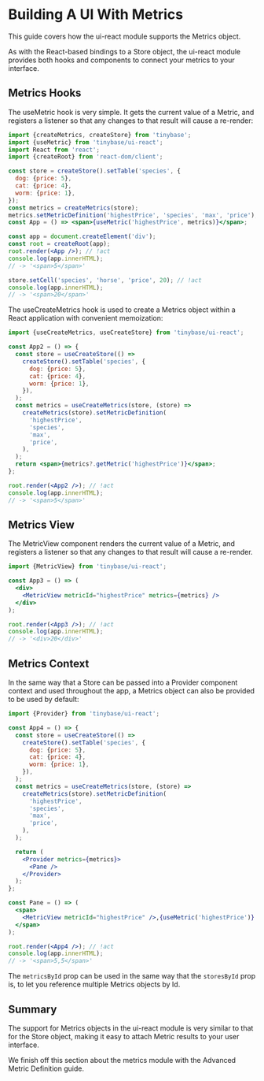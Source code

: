 # Building A UI With Metrics

This guide covers how the ui-react module supports the Metrics object.

As with the React-based bindings to a Store object, the ui-react module provides
both hooks and components to connect your metrics to your interface.

## Metrics Hooks

The useMetric hook is very simple. It gets the current value of a Metric, and
registers a listener so that any changes to that result will cause a re-render:

```jsx
import {createMetrics, createStore} from 'tinybase';
import {useMetric} from 'tinybase/ui-react';
import React from 'react';
import {createRoot} from 'react-dom/client';

const store = createStore().setTable('species', {
  dog: {price: 5},
  cat: {price: 4},
  worm: {price: 1},
});
const metrics = createMetrics(store);
metrics.setMetricDefinition('highestPrice', 'species', 'max', 'price');
const App = () => <span>{useMetric('highestPrice', metrics)}</span>;

const app = document.createElement('div');
const root = createRoot(app);
root.render(<App />); // !act
console.log(app.innerHTML);
// -> '<span>5</span>'

store.setCell('species', 'horse', 'price', 20); // !act
console.log(app.innerHTML);
// -> '<span>20</span>'
```

The useCreateMetrics hook is used to create a Metrics object within a React
application with convenient memoization:

```jsx
import {useCreateMetrics, useCreateStore} from 'tinybase/ui-react';

const App2 = () => {
  const store = useCreateStore(() =>
    createStore().setTable('species', {
      dog: {price: 5},
      cat: {price: 4},
      worm: {price: 1},
    }),
  );
  const metrics = useCreateMetrics(store, (store) =>
    createMetrics(store).setMetricDefinition(
      'highestPrice',
      'species',
      'max',
      'price',
    ),
  );
  return <span>{metrics?.getMetric('highestPrice')}</span>;
};

root.render(<App2 />); // !act
console.log(app.innerHTML);
// -> '<span>5</span>'
```

## Metrics View

The MetricView component renders the current value of a Metric, and registers a
listener so that any changes to that result will cause a re-render.

```jsx
import {MetricView} from 'tinybase/ui-react';

const App3 = () => (
  <div>
    <MetricView metricId="highestPrice" metrics={metrics} />
  </div>
);

root.render(<App3 />); // !act
console.log(app.innerHTML);
// -> '<div>20</div>'
```

## Metrics Context

In the same way that a Store can be passed into a Provider component context and
used throughout the app, a Metrics object can also be provided to be used by
default:

```jsx
import {Provider} from 'tinybase/ui-react';

const App4 = () => {
  const store = useCreateStore(() =>
    createStore().setTable('species', {
      dog: {price: 5},
      cat: {price: 4},
      worm: {price: 1},
    }),
  );
  const metrics = useCreateMetrics(store, (store) =>
    createMetrics(store).setMetricDefinition(
      'highestPrice',
      'species',
      'max',
      'price',
    ),
  );

  return (
    <Provider metrics={metrics}>
      <Pane />
    </Provider>
  );
};

const Pane = () => (
  <span>
    <MetricView metricId="highestPrice" />,{useMetric('highestPrice')}
  </span>
);

root.render(<App4 />); // !act
console.log(app.innerHTML);
// -> '<span>5,5</span>'
```

The `metricsById` prop can be used in the same way that the `storesById` prop
is, to let you reference multiple Metrics objects by Id.

## Summary

The support for Metrics objects in the ui-react module is very similar to that
for the Store object, making it easy to attach Metric results to your user
interface.

We finish off this section about the metrics module with the Advanced Metric
Definition guide.
